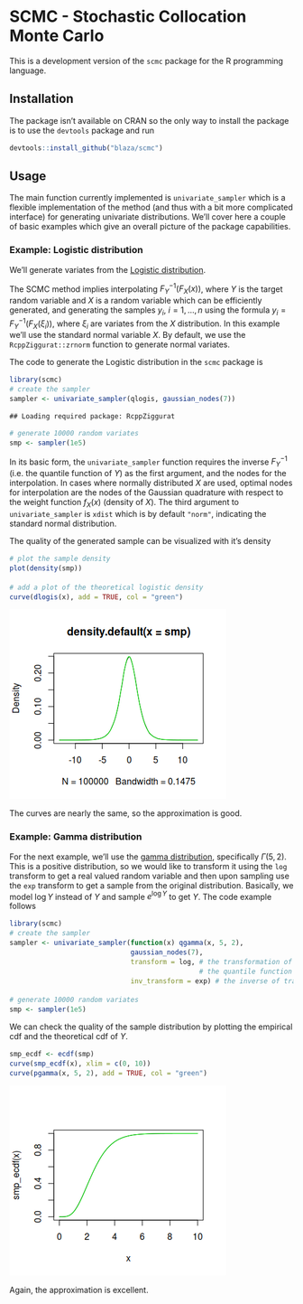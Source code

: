 SCMC - Stochastic Collocation Monte Carlo
================

This is a development version of the `scmc` package for the R
programming language.

## Installation

The package isn’t available on CRAN so the only way to install the
package is to use the `devtools` package and run

``` r
devtools::install_github("blaza/scmc")
```

## Usage

The main function currently implemented is `univariate_sampler` which is
a flexible implementation of the method (and thus with a bit more
complicated interface) for generating univariate distributions. We’ll
cover here a couple of basic examples which give an overall picture of
the package capabilities.

### Example: Logistic distribution

We’ll generate variates from the [Logistic
distribution](https://en.wikipedia.org/wiki/Logistic_distribution).

The SCMC method implies interpolating $F_Y^{-1}(F_X(x))$, where $Y$
is the target random variable and $X$ is a random variable which can
be efficiently generated, and generating the samples
$y_i,\ i=1,\dots,n$ using the formula $y_i = F_Y^{-1}(F_X(\xi_i))$,
where $\xi_i$ are variates from the $X$ distribution. In this
example we’ll use the standard normal variable $X$. By default, we use
the `RcppZiggurat::zrnorm` function to generate normal variates.

The code to generate the Logistic distribution in the `scmc` package is

``` r
library(scmc)
# create the sampler
sampler <- univariate_sampler(qlogis, gaussian_nodes(7))
```

    ## Loading required package: RcppZiggurat

``` r
# generate 10000 random variates
smp <- sampler(1e5)
```

In its basic form, the `univariate_sampler` function requires the
inverse $F_Y^{-1}$ (i.e. the quantile function of $Y$) as the first
argument, and the nodes for the interpolation. In cases where normally
distributed $X$ are used, optimal nodes for interpolation are the
nodes of the Gaussian quadrature with respect to the weight function
$f_X(x)$ (density of $X$). The third argument to
`univariate_sampler` is `xdist` which is by default `"norm"`, indicating
the standard normal distribution.

The quality of the generated sample can be visualized with it’s density

``` r
# plot the sample density
plot(density(smp))

# add a plot of the theoretical logistic density
curve(dlogis(x), add = TRUE, col = "green")
```

![](README.tex_files/figure-gfm/unnamed-chunk-3-1.png)<!-- -->

The curves are nearly the same, so the approximation is good.

### Example: Gamma distribution

For the next example, we’ll use the [gamma
distribution](https://en.wikipedia.org/wiki/Gamma_distribution),
specifically $\Gamma(5,2)$. This is a positive distribution, so we
would like to transform it using the `log` transform to get a real
valued random variable and then upon sampling use the `exp` transform to
get a sample from the original distribution. Basically, we model
$\log Y$ instead of $Y$ and sample $e^{\log Y}$ to get $Y$. The
code example follows

``` r
library(scmc)
# create the sampler
sampler <- univariate_sampler(function(x) qgamma(x, 5, 2),
                              gaussian_nodes(7),
                              transform = log, # the transformation of
                                               # the quantile function
                              inv_transform = exp) # the inverse of transform

# generate 10000 random variates
smp <- sampler(1e5)
```

We can check the quality of the sample distribution by plotting the
empirical cdf and the theoretical cdf of $Y$.

``` r
smp_ecdf <- ecdf(smp)
curve(smp_ecdf(x), xlim = c(0, 10))
curve(pgamma(x, 5, 2), add = TRUE, col = "green")
```

![](README.tex_files/figure-gfm/unnamed-chunk-5-1.png)<!-- -->

Again, the approximation is excellent.
